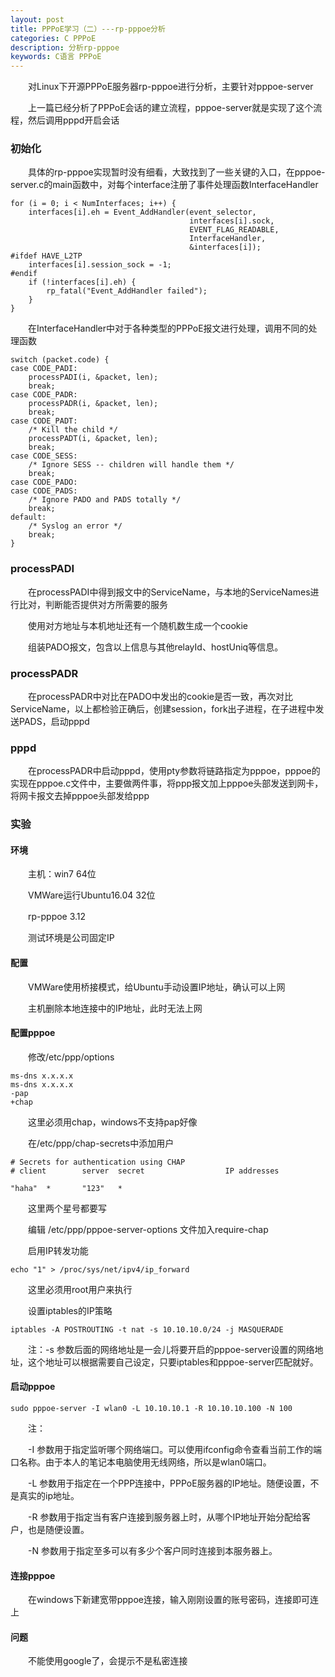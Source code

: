 ```yaml
---
layout: post
title: PPPoE学习（二）---rp-pppoe分析
categories: C PPPoE
description: 分析rp-pppoe
keywords: C语言 PPPoE
---
```


　　对Linux下开源PPPoE服务器rp-pppoe进行分析，主要针对pppoe-server

　　上一篇已经分析了PPPoE会话的建立流程，pppoe-server就是实现了这个流程，然后调用pppd开启会话

### 初始化

　　具体的rp-pppoe实现暂时没有细看，大致找到了一些关键的入口，在pppoe-server.c的main函数中，对每个interface注册了事件处理函数InterfaceHandler

```
for (i = 0; i < NumInterfaces; i++) {
    interfaces[i].eh = Event_AddHandler(event_selector,
                                        interfaces[i].sock,
                                        EVENT_FLAG_READABLE,
                                        InterfaceHandler,
                                        &interfaces[i]);
#ifdef HAVE_L2TP
    interfaces[i].session_sock = -1;
#endif
    if (!interfaces[i].eh) {
        rp_fatal("Event_AddHandler failed");
    }
}
```

　　在InterfaceHandler中对于各种类型的PPPoE报文进行处理，调用不同的处理函数

```
switch (packet.code) {
case CODE_PADI:
    processPADI(i, &packet, len);
    break;
case CODE_PADR:
    processPADR(i, &packet, len);
    break;
case CODE_PADT:
    /* Kill the child */
    processPADT(i, &packet, len);
    break;
case CODE_SESS:
    /* Ignore SESS -- children will handle them */
    break;
case CODE_PADO:
case CODE_PADS:
    /* Ignore PADO and PADS totally */
    break;
default:
    /* Syslog an error */
    break;
}
```

### processPADI

　　在processPADI中得到报文中的ServiceName，与本地的ServiceNames进行比对，判断能否提供对方所需要的服务

　　使用对方地址与本机地址还有一个随机数生成一个cookie

　　组装PADO报文，包含以上信息与其他relayId、hostUniq等信息。

### processPADR

　　在processPADR中对比在PADO中发出的cookie是否一致，再次对比ServiceName，以上都检验正确后，创建session，fork出子进程，在子进程中发送PADS，启动pppd

### pppd

　　在processPADR中启动pppd，使用pty参数将链路指定为pppoe，pppoe的实现在pppoe.c文件中，主要做两件事，将ppp报文加上pppoe头部发送到网卡，将网卡报文去掉pppoe头部发给ppp

### 实验

#### 环境

　　主机：win7 64位

　　VMWare运行Ubuntu16.04 32位

　　rp-pppoe 3.12

　　测试环境是公司固定IP

#### 配置

　　VMWare使用桥接模式，给Ubuntu手动设置IP地址，确认可以上网

　　主机删除本地连接中的IP地址，此时无法上网

#### 配置pppoe

　　修改/etc/ppp/options

```
ms-dns x.x.x.x
ms-dns x.x.x.x
-pap
+chap
```

　　这里必须用chap，windows不支持pap好像

　　在/etc/ppp/chap-secrets中添加用户

```
# Secrets for authentication using CHAP
# client        server  secret                  IP addresses

"haha"  *       "123"   *
```

　　这里两个星号都要写

　　编辑 /etc/ppp/pppoe-server-options 文件加入require-chap

　　启用IP转发功能

```
echo "1" > /proc/sys/net/ipv4/ip_forward
```

　　这里必须用root用户来执行

　　设置iptables的IP策略

```
iptables -A POSTROUTING -t nat -s 10.10.10.0/24 -j MASQUERADE
```

　　注：-s 参数后面的网络地址是一会儿将要开启的pppoe-server设置的网络地址，这个地址可以根据需要自己设定，只要iptables和pppoe-server匹配就好。

#### 启动pppoe

```
sudo pppoe-server -I wlan0 -L 10.10.10.1 -R 10.10.10.100 -N 100
```

　　注：

　　-I 参数用于指定监听哪个网络端口。可以使用ifconfig命令查看当前工作的端口名称。由于本人的笔记本电脑使用无线网络，所以是wlan0端口。

　　-L 参数用于指定在一个PPP连接中，PPPoE服务器的IP地址。随便设置，不是真实的ip地址。

　　-R 参数用于指定当有客户连接到服务器上时，从哪个IP地址开始分配给客户，也是随便设置。

　　-N 参数用于指定至多可以有多少个客户同时连接到本服务器上。

#### 连接pppoe

　　在windows下新建宽带pppoe连接，输入刚刚设置的账号密码，连接即可连上

#### 问题

　　不能使用google了，会提示不是私密连接
